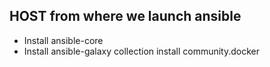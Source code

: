 ## HOST from where we launch ansible
- Install ansible-core
- Install ansible-galaxy collection install community.docker